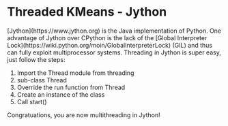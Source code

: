 <h1>Threaded KMeans - Jython</h1>
[Jython](https://www.jython.org) is the Java implementation of Python. One advantage of Jython over CPython is
the lack of the [Global Interpreter Lock](https://wiki.python.org/moin/GlobalInterpreterLock) (GIL) and thus can fully
exploit multiprocessor systems. Threading in Jython is super easy, just follow the steps:
<ol>
	<li>Import the Thread module from threading</li>
	<li>sub-class Thread</li>
	<li>Override the run function from Thread</li>
	<li>Create an instance of the class</li>
	<li>Call start()</li>
</ol>
Congratuations, you are now multithreading in Jython!
